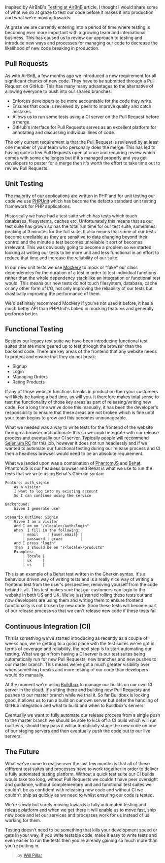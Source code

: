 Inspired by AirBnB's [Testing at AirBnB](http://nerds.airbnb.com/testing-at-airbnb) article, I thought I would share some of what we do at graze to test our code before it makes it into production and what we're moving towards.

At graze we are currently entering into a period of time where testing is becoming ever more important with a growing team and international business. This has caused us to review our approach to testing and introduce new ways and processes for managing our code to decrease the likelihood of new code breaking in production.

## Pull Requests ##

As with AirBnB, a few months ago we introduced a new requirement for all significant chunks of new code. They have to be submitted through a Pull Request on GitHub. This has many many advantages to the alternative of allowing everyone to push into our shared branches:

- Enforces developers to be more accountable for the code they write.
- Ensures that code is reviewed by peers to improve quality and catch mistakes.
- Allows us to run some tests using a CI server on the Pull Request before a merge.
- GitHub's interface for Pull Requests serves as an excellent platform for annotating and discussing individual lines of code.

The only current requirement is that the Pull Request is reviewed by at least one member of your team who personally does the merge. This has led to having quite a few Pull Requests open at once and requiring review which comes with some challenges but if it's managed properly and you get developers to pester for a merge then it's worth the effort to take time out to review Pull Requests.

## Unit Testing ##

The majority of our applications are written in PHP and for unit testing our code we use [PHPUnit](http://phpunit.de/) which has become the defacto standard unit testing framework for PHP applications.

Historically we have had a test suite which has tests which touch databases, filesystems, caches etc. Unfortunately this means that as our test suite has grown so has the total run time for our test suite, sometimes peaking at 3 minutes for the full suite. It also means that some of our tests become unreliable as they are sensitive to data changing beyond their control and the minute a test becomes unreliable it sort of becomes irrelevant. This was obviously going to become a problem so we started looking at writing our tests to be more unit and less functional in an effort to reduce that time and increase the reliability of our suite.

In our new unit tests we use [Mockery](https://github.com/padraic/mockery) to mock or "fake" our class dependencies for the duration of a test in order to test individual functions rather than the whole dependency stack like an integration or functional test would. This means our new tests do not touch filesystem, database, cache or any other form of I/O, not only improving the reliability of our tests but drastically improving the performance of them.

We'd definitely recommend Mockery if you've not used it before, it has a much better API than PHPUnit's baked in mocking features and generally performs better.

## Functional Testing ##

Besides our legacy test suite we have been introducing functional test suites that are more geared up to test through the browser than the backend code. There are key areas of the frontend that any website needs to protect and ensure that they do not break:

- Signup
- Login
- Managing Orders
- Rating Products

If any of those website functions breaks in production then your customers will likely be having a bad time, as will you. It therefore makes total sense to test the functionality of those key areas as part of releasing/writing new code. For a long time we've done this manually, it has been the developer's responsibility to ensure that these areas are not broken which is fine until your team begins to grow and this becomes unmanageable.

What we needed was a way to write tests for the frontend of the website through a browser and automate this so we could integrate with our release process and eventually our CI server. Typically people will recommend [Selenium RC](http://docs.seleniumhq.org/projects/remote-control/) for this job, however it does not run headlessly and if we wanted to automate our functional testing during our release process and CI then a headless browser would need to be an absolute requirement.

What we landed upon was a combination of [PhantomJS](http://phantomjs.org/) and [Behat](http://behat.org/). PhantomJS is our headless browser and Behat is what we use to run the tests that we write using Behat's Gherkin syntax:

<?prettify?>
    Feature: auth_signin
        As a visitor
        I want to log into my existing account
        So I can continue using the service

    Background:
        Given I generate user

    Scenario Outline: Signin
        Given I am a visitor
        And I am on "/<locale>/auth/login"
        When  I fill in the following:
            | email    | {user.email} |
            | password | graze        |
        And I press "login"
        Then  I should be on "/<locale>/products"
        Examples:
            | locale |
            | uk     |
            | us     |

This is an example of a Behat test written in the Gherkin syntax. It's a behaviour driven way of writing tests and is a really nice way of writing a frontend test from the user's perspective, removing yourself from the code behind it all. This test makes sure that our customers can login to the website in both US and UK. We've just started rolling these tests out and now developers are using them and writing them to ensure frontend functionality is not broken by new code. Soon these tests will become part of our release process so that we can't release new code if these tests fail.

## Continuous Integration (CI) ##

This is something we've started introducing as recently as a couple of weeks ago, we're getting to a good place with the test suites we've got in terms of coverage and reliability, the next step is to start automating our testing. What we gain from having a CI server is our test suites being automatically run for new Pull Requests, new branches and new pushes to our master branch. This means we've got a much greater visibility over when something breaks and more testing of our code than developers would do manually.

At the moment we're using [Buildbox](http://buildbox.io) to manage our builds on our own CI server in the cloud. It's sitting there and building new Pull Requests and pushes to our master branch while we trial it. So far Buildbox is looking good, it allows us to run a build on our own server but defer the handling of GitHub integration and what to build and when to Buildbox's servers.

Eventually we want to fully automate our release process from a single push to the master branch we should be able to kick off a CI build which will run our tests, should they pass it will automatically stage the new code on one of our staging servers and then eventually push the code out to our live servers.


## The Future ##

What we've come to realise over the last few months is that all of these different test suites and processes have to work together in order to deliver a fully automated testing platform. Without a quick test suite our CI builds would take too long, without Pull Requests we couldn't have peer oversight and guidance, without complementary unit and functional test suites we couldn't be as confident with releasing new code and without CI we couldn't ship as quickly as we need to whilst ensuring our code is tested.

We're slowly but surely moving towards a fully automated testing and release platform and when we get there it will enable us to move fast, ship new code and let our services and processes work for us instead of us working for them.

Testing doesn't need to be something that kills your development speed or gets in your way, if you write testable code, make it easy to write tests and even easier to run the tests then you're already gaining so much more than you're putting in.

> by [Will Pillar](https://github.com/wpillar)

